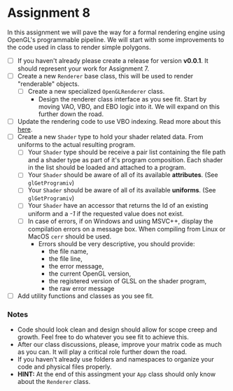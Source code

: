# Assignment 8
In this assignment we will pave the way for a formal rendering engine using OpenGL's programmable pipeline. We will start with some improvements to the code used in class to render simple polygons.

- [ ] If you haven't already please create a release for version **v0.0.1**. It should represent your work for Assignment 7.
- [ ] Create a new `Renderer` base class, this will be used to render "renderable" objects.
  - [ ] Create a new specialized `OpenGLRenderer` class.
    * Design the renderer class interface as you see fit. Start by moving VAO, VBO, and EBO logic into it. We will expand on this further down the road.
- [ ] Update the rendering code to use VBO indexing. Read more about this [here](http://www.opengl-tutorial.org/intermediate-tutorials/tutorial-9-vbo-indexing/).
- [ ] Create a new `Shader` type to hold your shader related data. From uniforms to the actual resulting program.
  - [ ] Your `Shader` type should be receive a pair list containing the file path and a shader type as part of it's program composition. Each shader in the list should be loaded and attached to a program.
  - [ ] Your `Shader` should be aware of all of its available **attributes**. (See `glGetProgramiv`)
  - [ ] Your `Shader` should be aware of all of its available **uniforms**. (See `glGetProgramiv`)
  - [ ] Your `Shader` have an accessor that returns the Id of an existing uniform and a *-1* if the requested value does not exist.
  - [ ] In case of errors, if on Windows and using MSVC++, display the compilation errors on a message box. When compiling from Linux or MacOS `cerr` should be used.
    * Errors should be very descriptive, you should provide:
      * the file name, 
      * the file line, 
      * the error message, 
      * the current OpenGL version, 
      * the registered version of GLSL on the shader program,
      * the raw error message
- [ ] Add utility functions and classes as you see fit. 

### Notes
* Code should look clean and design should allow for scope creep and growth. Feel free to do whatever you see fit to achieve this.
* After our class discussions, please, improve your matrix code as much as you can. It will play a critical role further down the road.
* If you haven't already use folders and namespaces to organize your code and physical files properly.
* **HINT:** At the end of this assingment your `App` class should only know about the `Renderer` class.
